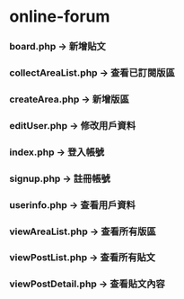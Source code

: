﻿# online-forum
### board.php -> 新增貼文
### collectAreaList.php -> 查看已訂閱版區
### createArea.php -> 新增版區
### editUser.php -> 修改用戶資料
### index.php -> 登入帳號
### signup.php -> 註冊帳號
### userinfo.php -> 查看用戶資料
### viewAreaList.php -> 查看所有版區
### viewPostList.php -> 查看所有貼文
### viewPostDetail.php -> 查看貼文內容